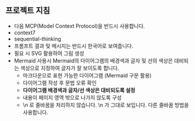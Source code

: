 ## 프로젝트 지침

- 다음 MCP(Model Context Protocol)을 반드시 사용합니다.
 - context7
 - sequential-thinking
- 프롬프트 결과 및 메시지는 반드시 한국어로 보여줍니다.
- 필요 시 SVG 활용하여 그림 생성
- Mermaid 사용시 Mermaid의 다이어그램의 배경색과 글자 및 선의 색상은 대비되는 색상으로 지정하여 글자가 잘 보이도록 합니다.
   - 마크다운으로 표현 가능한 다이어그램 (Mermaid 구문 활용)
   - 다이어그램 작성 후 문법 오류 확인
   - **다이어그램 배경색과 글자/선 색상은 대비되도록 설정**
   - 내용이 페이지 영역 밖으로 나가지 않도록 구성
   - \n 로 줄바꿈을 처리하지 않습니다. \n 가 그대로 보입니다. 다른 줄바꿈 방법을 사용합니다.
